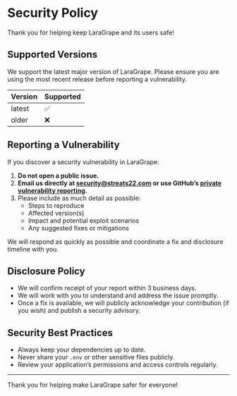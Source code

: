 # Security Policy

Thank you for helping keep LaraGrape and its users safe!

## Supported Versions

We support the latest major version of LaraGrape. Please ensure you are using the most recent release before reporting a vulnerability.

| Version | Supported          |
| ------- | ------------------ |
| latest  | :white_check_mark: |
| older   | :x:                |

## Reporting a Vulnerability

If you discover a security vulnerability in LaraGrape:

1. **Do not open a public issue.**
2. **Email us directly at [security@streats22.com](mailto:security@streats22.com) or use GitHub’s [private vulnerability reporting](https://github.com/streats22/laragrape/security/advisories/new).**
3. Please include as much detail as possible:
    - Steps to reproduce
    - Affected version(s)
    - Impact and potential exploit scenarios
    - Any suggested fixes or mitigations

We will respond as quickly as possible and coordinate a fix and disclosure timeline with you.

## Disclosure Policy

- We will confirm receipt of your report within 3 business days.
- We will work with you to understand and address the issue promptly.
- Once a fix is available, we will publicly acknowledge your contribution (if you wish) and publish a security advisory.

## Security Best Practices

- Always keep your dependencies up to date.
- Never share your `.env` or other sensitive files publicly.
- Review your application’s permissions and access controls regularly.

---

Thank you for helping make LaraGrape safer for everyone!